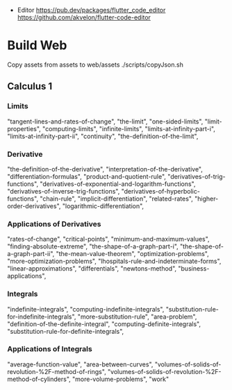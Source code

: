 - Editor
  https://pub.dev/packages/flutter_code_editor
  https://github.com/akvelon/flutter-code-editor

# Build Web

Copy assets from assets to web/assets
./scripts/copyJson.sh

## Calculus 1

### Limits

"tangent-lines-and-rates-of-change", "the-limit", "one-sided-limits", "limit-properties", "computing-limits", "infinite-limits", "limits-at-infinity-part-i", "limits-at-infinity-part-ii", "continuity", "the-definition-of-the-limit",

### Derivative

"the-definition-of-the-derivative", "interpretation-of-the-derivative", "differentiation-formulas", "product-and-quotient-rule", "derivatives-of-trig-functions", "derivatives-of-exponential-and-logarithm-functions", "derivatives-of-inverse-trig-functions", "derivatives-of-hyperbolic-functions", "chain-rule", "implicit-differentiation", "related-rates", "higher-order-derivatives", "logarithmic-differentiation",

### Applications of Derivatives

"rates-of-change", "critical-points", "minimum-and-maximum-values", "finding-absolute-extreme", "the-shape-of-a-graph-part-i", "the-shape-of-a-graph-part-ii", "the-mean-value-theorem", "optimization-problems", "more-optimization-problems", "lhospitals-rule-and-indeterminate-forms", "linear-approximations", "differentials", "newtons-method", "business-applications",

### Integrals

"indefinite-integrals", "computing-indefinite-integrals", "substitution-rule-for-indefinite-integrals", "more-substitution-rule", "area-problem", "definition-of-the-definite-integral", "computing-definite-integrals", "substitution-rule-for-definite-integrals",

### Applications of Integrals

"average-function-value", "area-between-curves", "volumes-of-solids-of-revolution-%2F-method-of-rings", "volumes-of-solids-of-revolution-%2F-method-of-cylinders", "more-volume-problems", "work"
